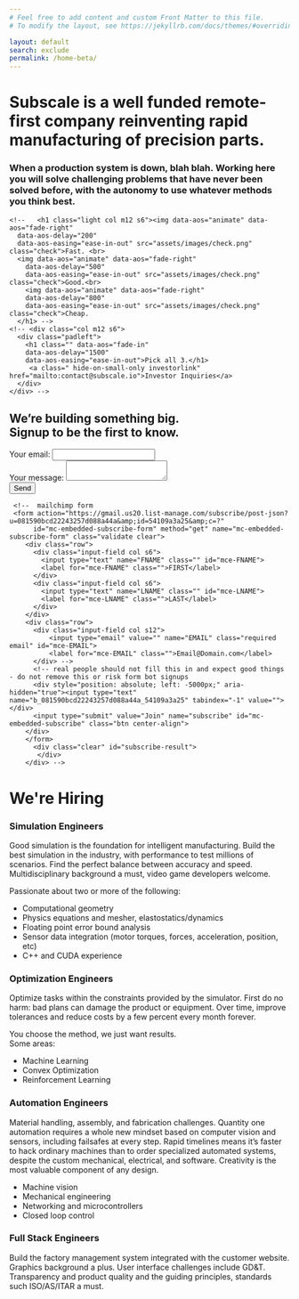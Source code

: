 ```yaml
---
# Feel free to add content and custom Front Matter to this file.
# To modify the layout, see https://jekyllrb.com/docs/themes/#overriding-theme-defaults

layout: default
search: exclude
permalink: /home-beta/
---
```

<div class="row">
  
  <div class="col m8 s12" id="hero">
    <div class="row">
      <h1>
        Subscale is a <b>well funded remote-first</b> company reinventing <b>rapid manufacturing of precision parts</b>. 
      </h1>
      <h3>
        When a production system is down, blah blah. Working here you will solve challenging problems that have never been solved before, with the autonomy to use whatever methods you think best.
      </h3>
      


    <!--   <h1 class="light col m12 s6"><img data-aos="animate" data-aos="fade-right"
      data-aos-delay="200"
      data-aos-easing="ease-in-out" src="assets/images/check.png" class="check">Fast. <br>
      <img data-aos="animate" data-aos="fade-right"
        data-aos-delay="500"
        data-aos-easing="ease-in-out" src="assets/images/check.png" class="check">Good.<br> 
        <img data-aos="animate" data-aos="fade-right"
        data-aos-delay="800"
        data-aos-easing="ease-in-out" src="assets/images/check.png" class="check">Cheap. 
      </h1> -->
    <!-- <div class="col m12 s6">
      <div class="padleft">
        <h1 class="" data-aos="fade-in"
        data-aos-delay="1500"
        data-aos-easing="ease-in-out">Pick all 3.</h1>
         <a class=" hide-on-small-only investorlink" href="mailto:contact@subscale.io">Investor Inquiries</a>
      </div>
    </div> -->
  </div>
</div>

<div class="col m4 s12">
  <div id="formwrap" data-aos="fade-up">
      <div class="row">
        <h2>We’re building something big.<br>
        Signup to be the first to know.</h2>
      </div>
      <form
        action="https://formspree.io/xbjolyeq"
        method="POST"
      >
      <div class="row">
        <div class="input-field col s12">
        <label for="FNAME" class="">
          Your email:</label>
          <input type="text" name="_replyto" id="FNAME">
      </div>
         <div class="input-field col s12">
        <label for="MESSAGE" class="">
          Your message:
        </label>
          <textarea name="message" id="MESSAGE" class="materialize-textarea"></textarea>
        </div>
        <button id="mc-embedded-subscribe" type="submit" class="btn center-align">Send</button>
        </div>
      </form>

     <!--  mailchimp form
     <form action="https://gmail.us20.list-manage.com/subscribe/post-json?u=081590bcd22243257d088a44a&amp;id=54109a3a25&amp;c=?" 
          id="mc-embedded-subscribe-form" method="get" name="mc-embedded-subscribe-form" class="validate clear">
        <div class="row">
          <div class="input-field col s6">
            <input type="text" name="FNAME" class="" id="mce-FNAME">
            <label for="mce-FNAME" class="">FIRST</label>
          </div>
          <div class="input-field col s6">
            <input type="text" name="LNAME" class="" id="mce-LNAME">
            <label for="mce-LNAME" class="">LAST</label>
          </div>
        </div>
        <div class="row">
          <div class="input-field col s12">
              <input type="email" value="" name="EMAIL" class="required email" id="mce-EMAIL">
              <label for="mce-EMAIL" class="">Email@Domain.com</label>
          </div> -->
          <!-- real people should not fill this in and expect good things - do not remove this or risk form bot signups 
          <div style="position: absolute; left: -5000px;" aria-hidden="true"><input type="text" name="b_081590bcd22243257d088a44a_54109a3a25" tabindex="-1" value=""></div>
          <input type="submit" value="Join" name="subscribe" id="mc-embedded-subscribe" class="btn center-align">
        </div>
        </form>
          <div class="clear" id="subscribe-result">
           </div>
        </div> -->
   

</div>
</div>
<div class="row">
  <div class="col s12 m8 offset-m2">
    <h1>We're Hiring</h1>
    <h3>Simulation Engineers</h3>
    <p>Good simulation is the foundation for intelligent manufacturing. Build the best simulation in the industry, with performance to test millions of scenarios. Find the perfect balance between accuracy and speed. Multidisciplinary background a must, video game developers welcome. </p><p>Passionate about two or more of the following:</p>
    <ul>
      <li>Computational geometry</li>
      <li>Physics equations and mesher, elastostatics/dynamics</li>
      <li>Floating point error bound analysis</li>
      <li>Sensor data integration (motor torques, forces, acceleration, position, etc)</li>
      <li>C++ and CUDA experience</li>
    </ul>
    <h3>Optimization Engineers</h3>
    <p>Optimize tasks within the constraints provided by the simulator. First do no harm: bad plans can damage the product or equipment. Over time, improve tolerances and reduce costs by a few percent every month forever. </p><p>You choose the method, we just want results.<br> Some areas:</p>
    <ul>
      <li>Machine Learning</li>
      <li>Convex Optimization</li>
      <li>Reinforcement Learning</li>
    </ul>
    <h3>Automation Engineers</h3>
    <p>Material handling, assembly, and fabrication challenges. Quantity one automation requires a whole new mindset based on computer vision and sensors, including failsafes at every step. Rapid timelines means it’s faster to hack ordinary machines than to order specialized automated systems, despite the custom mechanical, electrical, and software. Creativity is the most valuable component of any design.</p>
    <ul>
      <li>Machine vision</li>
      <li>Mechanical engineering</li>
      <li>Networking and microcontrollers</li>
      <li>Closed loop control</li>
    </ul>
    <h3>Full Stack Engineers</h3>
    <p>Build the factory management system integrated with the customer website. Graphics background a plus. User interface challenges include GD&T. Transparency and product quality and the guiding principles, standards such ISO/AS/ITAR a must.</p>
  </div>
</div>


